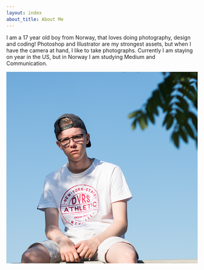 ```yaml
---
layout: index
about_title: About Me
---
```

I am a 17 year old boy from Norway, that loves doing photography, design and
coding! Photoshop and Illustrator are my strongest assets, but when I have the
camera at hand, I like to take photographs. Currently I am staying on year in the US, but in Norway I am studying Medium and Communication.

  ![Picture of Tobias Barsnes](/_assets/images/untitled-1.png)
